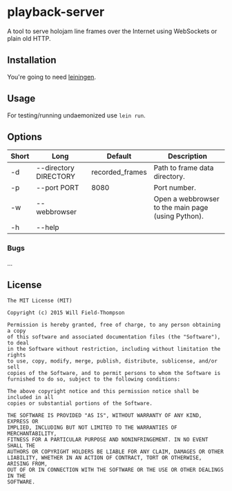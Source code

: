 # playback-server

A tool to serve holojam line frames over the Internet using WebSockets
or plain old HTTP.

## Installation

You're going to need [leiningen](http://leiningen.org).

## Usage

For testing/running undaemonized use `lein run`.

## Options

Short | Long                  | Default         | Description
------|-----------------------|-----------------|-------------
-d    | --directory DIRECTORY | recorded_frames | Path to frame data directory.
-p    | --port PORT           | 8080            | Port number.
-w    | --webbrowser          |                 | Open a webbrowser to the main page (using Python).
-h    | --help                |

### Bugs

...
## License

```
The MIT License (MIT)

Copyright (c) 2015 Will Field-Thompson

Permission is hereby granted, free of charge, to any person obtaining a copy
of this software and associated documentation files (the "Software"), to deal
in the Software without restriction, including without limitation the rights
to use, copy, modify, merge, publish, distribute, sublicense, and/or sell
copies of the Software, and to permit persons to whom the Software is
furnished to do so, subject to the following conditions:

The above copyright notice and this permission notice shall be included in all
copies or substantial portions of the Software.

THE SOFTWARE IS PROVIDED "AS IS", WITHOUT WARRANTY OF ANY KIND, EXPRESS OR
IMPLIED, INCLUDING BUT NOT LIMITED TO THE WARRANTIES OF MERCHANTABILITY,
FITNESS FOR A PARTICULAR PURPOSE AND NONINFRINGEMENT. IN NO EVENT SHALL THE
AUTHORS OR COPYRIGHT HOLDERS BE LIABLE FOR ANY CLAIM, DAMAGES OR OTHER
LIABILITY, WHETHER IN AN ACTION OF CONTRACT, TORT OR OTHERWISE, ARISING FROM,
OUT OF OR IN CONNECTION WITH THE SOFTWARE OR THE USE OR OTHER DEALINGS IN THE
SOFTWARE.
```

